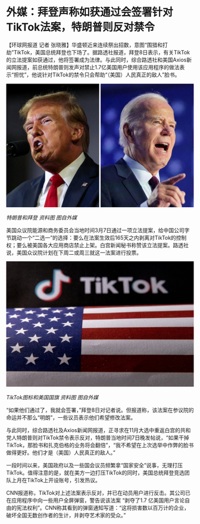 # 外媒：拜登声称如获通过会签署针对TikTok法案，特朗普则反对禁令

【环球网报道 记者
张晓雅】华盛顿近来连续祭出招数，意图“围猎和打劫”TikTok，美国总统拜登也下场了。据路透社报道，拜登8日表示，有关TikTok的立法提案如获通过，他将签署成为法律。与此同时，综合路透社和美国Axios新闻网报道，前总统特朗普则发声对禁止1.7亿美国用户使用该应用程序的做法表示“担忧”，他说针对TikTok的禁令只会帮助“（美国）人民真正的敌人”脸书。

![9be7961a80f3d95b2d576470e1b9ec47.jpg](https://raw.githubusercontent.com/qqhsx/qqnews_image/main/2024/03/09/外媒：拜登声称如获通过会签署针对TikTok法案，特朗普则反对禁令/9be7961a80f3d95b2d576470e1b9ec47.jpg)

 _特朗普和拜登 资料图 图自外媒_

美国众议院能源和商务委员会当地时间3月7日通过一项立法提案，给中国公司字节跳动一个“二选一”的选择：要么在法案生效后165天之内剥离对TikTok的控制权；要么被美国各大应用商店禁止上架。白宫新闻秘书称赞该立法提案。路透社说，美国众议院计划在下周二或周三就这一法案进行投票。

![3054159a574d78d50bcb3d89a29b8b62.jpg](https://raw.githubusercontent.com/qqhsx/qqnews_image/main/2024/03/09/外媒：拜登声称如获通过会签署针对TikTok法案，特朗普则反对禁令/3054159a574d78d50bcb3d89a29b8b62.jpg)

 _TikTok图标和美国国旗 资料图 图自外媒_

“如果他们通过了，我就会签署，”拜登8日对记者说。但报道称，该法案在参议院的命运并不那么“明朗”，一些议员表示他们希望修改法案。

与此同时，综合路透社及Axios新闻网报道，正寻求在11月大选中重返白宫的共和党人特朗普则对TikTok禁令表示反对，特朗普当地时间7日晚发帖说，“如果干掉TikTok，那脸书和扎克伯格的业务将会翻倍”，“我不希望在上次选举中作弊的脸书做得更好。他们才是（美国）人民真正的敌人。”

一段时间以来，美国政府以及一些国会议员频繁拿“国家安全”说事，无理打压TikTok。值得注意的是，就在美方一边打压TikTok的同时，美国总统拜登竞选团队上月在TikTok上开设账号，引发热议。

CNN报道称，TikTok对上述法案表示反对，并已在动员用户进行反击。其公司已在应用程序中向一些用户全屏弹窗，警告说该法案 “剥夺了1.7
亿美国用户言论自由的宪法权利”。CNN称其看到的弹窗通知写道：“这将损害数以百万计的企业，破坏全国无数创作者的生计，并剥夺艺术家的受众。”

